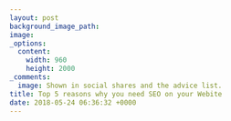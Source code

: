```yaml
---
layout: post
background_image_path: 
image: 
_options:
  content:
    width: 960
    height: 2000
_comments:
  image: Shown in social shares and the advice list.
title: Top 5 reasons why you need SEO on your Webite
date: 2018-05-24 06:36:32 +0000
---
```

